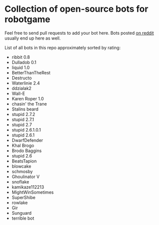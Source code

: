 Collection of open-source bots for robotgame
==============

Feel free to send pull requests to add your bot here. Bots posted [on reddit](http://redd.it/1r2hxo) usually end up here as well. 

List of all bots in this repo approximately sorted by rating:

* ribbit 0.8
* Dulladob 0.1
* liquid 1.0
* BetterThanTheRest
* Destructo
* Waterlinie 2.4
* ddzialak2
* Wall-E
* Karen Roper 1.0
* chasin' the Trane
* Stalins beard
* stupid 2.7.2
* stupid 2.7.1
* stupid 2.7
* stupid 2.6.1.0.1
* stupid 2.6.1
* DwarfDefender
* Khal Brogo
* Brodo Baggins
* stupid 2.6
* BeatsTapion
* blowcake
* schmosby
* Ghoulinator V
* snoflake
* kamikaze112213
* MightWinSometimes
* SuperShibe
* rowlake
* Gir
* Sunguard
* terrible bot
